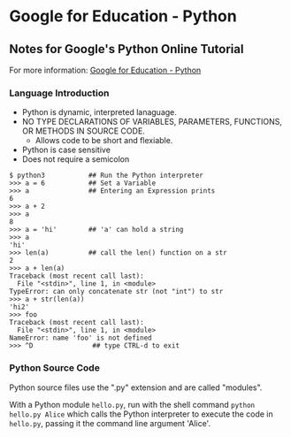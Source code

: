 # Google for Education - Python

## Notes for Google's Python Online Tutorial
For more information: [Google for Education - Python](https://developers.google.com/edu/python) 


### Language Introduction
- Python is dynamic, interpreted lanaguage.
- NO TYPE DECLARATIONS OF VARIABLES, PARAMETERS, FUNCTIONS, OR METHODS IN SOURCE CODE.
    - Allows code to be short and flexiable.
- Python is case sensitive
- Does not require a semicolon

```
$ python3           ## Run the Python interpreter
>>> a = 6           ## Set a Variable
>>> a               ## Entering an Expression prints
6
>>> a + 2
>>> a
8
>>> a = 'hi'        ## 'a' can hold a string
>>> a
'hi'
>>> len(a)          ## call the len() function on a str
2
>>> a + len(a)
Traceback (most recent call last):
  File "<stdin>", line 1, in <module>
TypeError: can only concatenate str (not "int") to str
>>> a + str(len(a))
'hi2'
>>> foo
Traceback (most recent call last):
  File "<stdin>", line 1, in <module>
NameError: name 'foo' is not defined
>>> ^D               ## type CTRL-d to exit  
```

### Python Source Code
Python source files use the ".py" extension and are called "modules".

With a Python module `hello.py`, run with the shell command `python hello.py Alice` which calls the Python interpreter to execute the code in `hello.py`, passing it the command line argument 'Alice'.